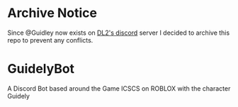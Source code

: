 # Archive Notice
Since @Guidley now exists on [DL2's discord](https://discord.com/invite/F4wjN2rRr3) server I decided to archive this repo to prevent any conflicts.

# GuidelyBot
A Discord Bot based around the Game ICSCS on ROBLOX with the character Guidely
